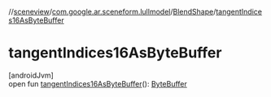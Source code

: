 //[sceneview](../../../index.md)/[com.google.ar.sceneform.lullmodel](../index.md)/[BlendShape](index.md)/[tangentIndices16AsByteBuffer](tangent-indices16-as-byte-buffer.md)

# tangentIndices16AsByteBuffer

[androidJvm]\
open fun [tangentIndices16AsByteBuffer](tangent-indices16-as-byte-buffer.md)(): [ByteBuffer](https://developer.android.com/reference/kotlin/java/nio/ByteBuffer.html)
